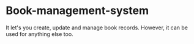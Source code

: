 # Book-management-system
It let's you create, update and manage book records. However, it can be used for anything else too. 
